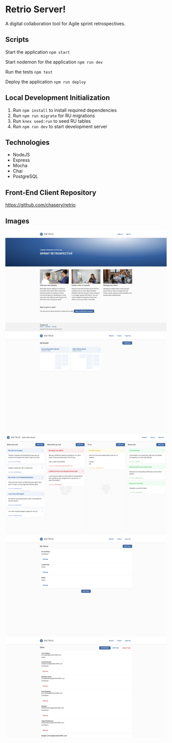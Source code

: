 
# Retrio Server!
A digital collaboration tool for Agile sprint retrospectives.

## Scripts
Start the application `npm start`

Start nodemon for the application `npm run dev`

Run the tests `npm test`

Deploy the application `npm run deploy`

## Local Development Initialization
1. Run `npm install` to install required dependencies
2. Run `npm run migrate` for RU migrations
3. Run `knex seed:run` to seed RU tables
4. Run `npm run dev` to start development server

## Technologies
* NodeJS
* Express
* Mocha
* Chai
* PostgreSQL

## Front-End Client Repository
https://github.com/chasery/retrio

## Images
![Landing of Retrio](/screenshots/landing.png)
![Retro boards of the teams](/screenshots/boards.png)
![Retro board of the team](/screenshots/retro-board.png)
![Teams view](/screenshots/teams.png)
![Team members view](/screenshots/team-members.png)